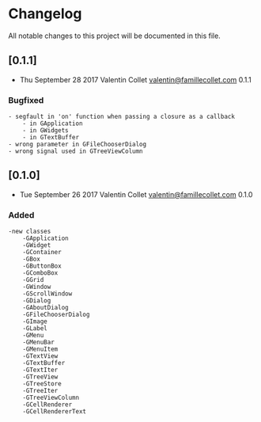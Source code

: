 # Changelog
All notable changes to this project will be documented in this file.

## [0.1.1]
* Thu September 28 2017 Valentin Collet <valentin@famillecollet.com> 0.1.1
### Bugfixed
	- segfault in 'on' function when passing a closure as a callback
		- in GApplication
		- in GWidgets
		- in GTextBuffer
	- wrong parameter in GFileChooserDialog
	- wrong signal used in GTreeViewColumn

## [0.1.0]
* Tue September 26 2017 Valentin Collet <valentin@famillecollet.com> 0.1.0
### Added
	-new classes
		-GApplication
		-GWidget
		-GContainer
		-GBox
		-GButtonBox
		-GComboBox
		-GGrid
		-GWindow
		-GScrollWindow
		-GDialog
		-GAboutDialog
		-GFileChooserDialog
		-GImage
		-GLabel
		-GMenu
		-GMenuBar
		-GMenuItem
		-GTextView
		-GTextBuffer
		-GTextIter
		-GTreeView
		-GTreeStore
		-GTreeIter
		-GTreeViewColumn
		-GCellRenderer
		-GCellRendererText
		
